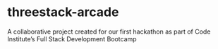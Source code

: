 # threestack-arcade
A collaborative project created for our first hackathon as part of Code Institute’s Full Stack Development Bootcamp
